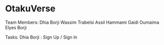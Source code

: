 # OtakuVerse

Team Members:
Dhia Borji
Wassim Trabelsi
Assil Hammami
Gaidi Oumaima
Elyes Borji

Tasks:
Dhia Borji : Sign Up / Sign In
